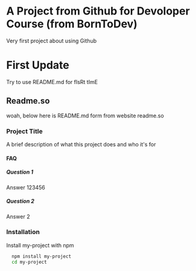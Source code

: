 # A Project from Github for Devoloper Course (from BornToDev)
Very first project about using Github

# First Update
Try to use README.md for fIsRt tImE

## Readme.so
woah, below here is README.md form from website readme.so 

### Project Title

A brief description of what this project does and who it's for


#### FAQ

##### Question 1

Answer 123456

##### Question 2

Answer 2


### Installation

Install my-project with npm

```bash
  npm install my-project
  cd my-project
```
